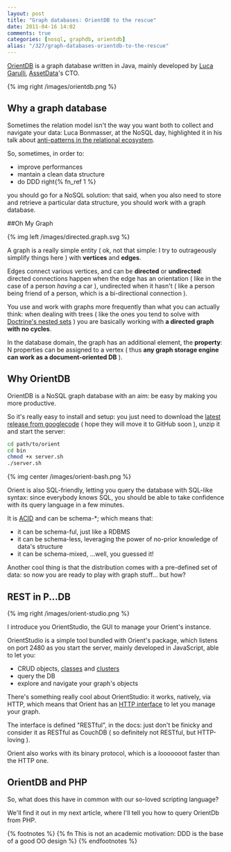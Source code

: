 ```yaml
---
layout: post
title: "Graph databases: OrientDB to the rescue"
date: 2011-04-16 14:02
comments: true
categories: [nosql, graphdb, orientdb]
alias: "/327/graph-databases-orientdb-to-the-rescue"
---
```


[OrientDB](http://www.orientechnologies.com/) is a graph database written in Java, mainly developed by [Luca Garulli](http://zion-city.blogspot.com/), [AssetData](http://www.assetdata.it/it/index.php)'s CTO.
<!-- more -->

{% img right /images/orientdb.png %}

## Why a graph database

Sometimes the relation model isn't the way you want both to collect and navigate your data: Luca Bonmasser, at the NoSQL day, highlighted it in his talk about [anti-patterns in the relational ecosystem](http://www.slideshare.net/bonmassar/patterns-antipatterns-with-nosql/29).

So, sometimes, in order to:

* improve performances
* mantain a clean data structure
* do DDD right{% fn_ref 1 %}

you should go for a NoSQL solution: that said, when you also need to store and retrieve a particular data structure, you should work with a graph database.

##Oh My Graph

{% img left /images/directed.graph.svg %}

A graph is a really simple entity ( ok, not that simple: I try to outrageously simplify things here ) with **vertices** and **edges**.

Edges connect various vertices, and can be **directed** or **undirected**: directed connections happen when the edge has an orientation ( like in the case of a person *having* a car ), undirected when it hasn't ( like a person being friend of a person, which is a bi-directional connection ).

You use and work with graphs more frequently than what you can actually think: when dealing with trees ( like the ones you tend to solve with [Doctrine's nested sets](http://www.doctrine-project.org/documentation/manual/1_2/nl/hierarchical-data) ) you are basically working with **a directed graph with no cycles**.

In the database domain, the graph has an additional element, the **property**: N properties can be assigned to a vertex ( thus **any graph storage engine can work as a document-oriented DB** ).

## Why OrientDB

OrientDB is a NoSQL graph database with an aim: be easy by making you more productive.

So it's really easy to install and setup: you just need to download the [latest release from googlecode](http://code.google.com/p/orient/downloads/list) ( hope they will move it to GitHub soon ), unzip it and start the server:

``` bash
cd path/to/orient
cd bin
chmod +x server.sh
./server.sh
```

{% img center /images/orient-bash.png %}

Orient is also SQL-friendly, letting you query the database with SQL-like syntax: since everybody knows SQL, you should be able to take confidence with its query language in a few minutes.

It is [ACID](http://en.wikipedia.org/wiki/ACID) and can be schema-*; which means that:

* it can be schema-ful, just like a RDBMS
* it can be schema-less, leveraging the power of no-prior knowledge of data's structure
* it can be schema-mixed, ...well, you guessed it!

Another cool thing is that the distribution comes with a pre-defined set of data: so now you are ready to play with graph stuff... but how?

## REST in P...DB

{% img right /images/orient-studio.png %}

I introduce you OrientStudio, the GUI to manage your Orient's instance.

OrientStudio is a simple tool bundled with Orient's package, which listens on port 2480 as you start the server, mainly developed in JavaScript, able to let you:

* CRUD objects, [classes](http://code.google.com/p/orient/wiki/Concepts#Class) and [clusters](http://code.google.com/p/orient/wiki/Concepts#Cluster)
* query the DB
* explore and navigate your graph's objects

There's something really cool about OrientStudio: it works, natively, via HTTP, which means that Orient has an [HTTP interface](http://code.google.com/p/orient/wiki/OrientDB_REST) to let you manage your graph.

The interface is defined "RESTful", in the docs: just don't be finicky and consider it as RESTful as CouchDB ( so definitely not RESTful, but HTTP-loving ).

Orient also works with its binary protocol, which is a looooooot faster than the HTTP one.

## OrientDB and PHP

So, what does this have in common with our so-loved scripting language?

We'll find it out in my next article, where I'll tell you how to query OrientDb from PHP.

{% footnotes %}
  {% fn This is not an academic motivation: DDD is the base of a good OO design %}
{% endfootnotes %}